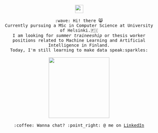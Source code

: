 
<p align="center">
  <img src="https://user-images.githubusercontent.com/5679180/79618120-0daffb80-80be-11ea-819e-d2b0fa904d07.gif" width="27px">
  <br><br>
  <samp>
    :wave: Hi! there 😸
    <br>Currently pursuing a MSc in Computer Science at University of Helsinki.🇫🇮
    <br>I am looking for <em>summer traineeship</em> or thesis worker positions related to Machine Learning and Artificial Intelligence in Finland. 
    <br>Today, I'm still learning to make data speak:sparkles:<br><br>
    <img src="https://media1.giphy.com/media/UQ1EI1ML2ABQdbebup/giphy.gif?cid=790b76119a3208c78fb3d9a8b49760adbcf06b94489e2e63&rid=giphy.gif&ct=s" width="200px" align="center">
    <br><br>:coffee: Wanna chat? :point_right: @ me on <a href="https://linkedin.com/in/xiaqianqian/">LinkedIn</a>
  </samp>
</p>
